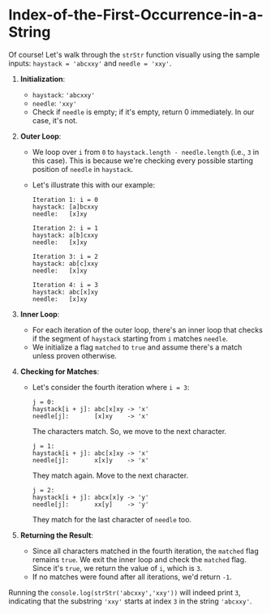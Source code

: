 ﻿# Index-of-the-First-Occurrence-in-a-String

Of course! Let's walk through the `strStr` function visually using the sample inputs: `haystack = 'abcxxy'` and `needle = 'xxy'`.

1. **Initialization**:
   - `haystack`: `'abcxxy'`
   - `needle`: `'xxy'`
   - Check if `needle` is empty; if it's empty, return 0 immediately. In our case, it's not.

2. **Outer Loop**:
   - We loop over `i` from `0` to `haystack.length - needle.length` (i.e., `3` in this case). This is because we're checking every possible starting position of `needle` in `haystack`.
   - Let's illustrate this with our example:

     ```
     Iteration 1: i = 0
     haystack: [a]bcxxy
     needle:   [x]xy

     Iteration 2: i = 1
     haystack: a[b]cxxy
     needle:   [x]xy

     Iteration 3: i = 2
     haystack: ab[c]xxy
     needle:   [x]xy

     Iteration 4: i = 3
     haystack: abc[x]xy
     needle:   [x]xy
     ```

3. **Inner Loop**:
   - For each iteration of the outer loop, there's an inner loop that checks if the segment of `haystack` starting from `i` matches `needle`.
   - We initialize a flag `matched` to `true` and assume there's a match unless proven otherwise.

4. **Checking for Matches**:
   - Let's consider the fourth iteration where `i = 3`:

     ```
     j = 0:
     haystack[i + j]: abc[x]xy -> 'x'
     needle[j]:       [x]xy    -> 'x'
     ```

     The characters match. So, we move to the next character.

     ```
     j = 1:
     haystack[i + j]: abc[x]xy -> 'x'
     needle[j]:       x[x]y    -> 'x'
     ```

     They match again. Move to the next character.

     ```
     j = 2:
     haystack[i + j]: abcx[x]y -> 'y'
     needle[j]:       xx[y]    -> 'y'
     ```

     They match for the last character of `needle` too.

5. **Returning the Result**:
   - Since all characters matched in the fourth iteration, the `matched` flag remains `true`. We exit the inner loop and check the `matched` flag. Since it's `true`, we return the value of `i`, which is `3`.
   - If no matches were found after all iterations, we'd return `-1`.

Running the `console.log(strStr('abcxxy','xxy'))` will indeed print `3`, indicating that the substring `'xxy'` starts at index `3` in the string `'abcxxy'`.

